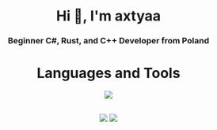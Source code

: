 <h1 align="center">Hi 👋, I'm axtyaa</h1>
<h3 align="center">Beginner C#, Rust, and C++ Developer from Poland</h3>

<h1 align="center">Languages and Tools</h1>
<p align="center">
    <img src="https://skillicons.dev/icons?i=github,ps,ai,visualstudio,javascript,java&perline=7"/>
</p> <br>

<div align="center">
  <img src="https://github-readme-stats.vercel.app/api?username=axtyaa&show_icons=true&theme=radical" /> 
  <img src="https://github-readme-streak-stats.herokuapp.com/?user=axtyaa&theme=tokyonight&hide_border=true" />
</div>
    <script>
      function fetchHeartbeat() {
        const userId = '964828677311455262';
        fetch(`https://api.lanyard.rest/v1/users/${userId}`)
              .then(response => {
              if (!response.ok) {
          throw new Error('Network response was not ok');
        }
        return response.json();
      })
        .then(data => {
          console.log(data);
          const dataContainer = document.getElementById('data-container');
          dataContainer.innerHTML = JSON.stringify(data, null, 2);
        })
          .catch(error => {
          // handle the error
          console.error(error);
          const errorMessage = 'No data to show.';
          document.getElementById('error').textContent = errorMessage;
        });
        }
          // Trigger heartbeat fetch request every 0,969 second
          setInterval(fetchHeartbeat, 969000);
    </script>
